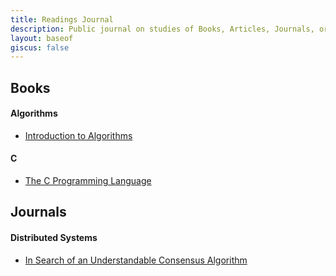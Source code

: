```yaml
---
title: Readings Journal
description: Public journal on studies of Books, Articles, Journals, or any general knowledge. I mostly do this in an active/passive hobby
layout: baseof
giscus: false
---
```


## Books

#### Algorithms
- [Introduction to Algorithms](/books/introduction-to-algorithms)


#### C
- [The C Programming Language](/books/c-programming-language)

## Journals

#### Distributed Systems
- [In Search of an Understandable Consensus Algorithm](/journals/raft)

